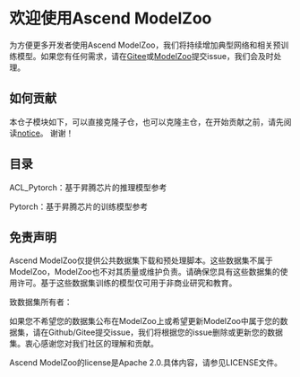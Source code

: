 # 欢迎使用Ascend ModelZoo

为方便更多开发者使用Ascend ModelZoo，我们将持续增加典型网络和相关预训练模型。如果您有任何需求，请在[Gitee](https://gitee.com/ascend/modelzoo/issues)或[ModelZoo](https://bbs.huaweicloud.com/forum-726-1.html)提交issue，我们会及时处理。

## 如何贡献

本仓子模块如下，可以直接克隆子仓，也可以克隆主仓，在开始贡献之前，请先阅读[notice](https://gitee.com/ascend/modelzoo/blob/master/CONTRIBUTING.md)。
谢谢！

## 目录

ACL_Pytorch：基于昇腾芯片的推理模型参考

Pytorch：基于昇腾芯片的训练模型参考

## 免责声明

Ascend ModelZoo仅提供公共数据集下载和预处理脚本。这些数据集不属于ModelZoo，ModelZoo也不对其质量或维护负责。请确保您具有这些数据集的使用许可。基于这些数据集训练的模型仅可用于非商业研究和教育。

致数据集所有者：

如果您不希望您的数据集公布在ModelZoo上或希望更新ModelZoo中属于您的数据集，请在Github/Gitee提交issue，我们将根据您的issue删除或更新您的数据集。衷心感谢您对我们社区的理解和贡献。

Ascend ModelZoo的license是Apache 2.0.具体内容，请参见LICENSE文件。